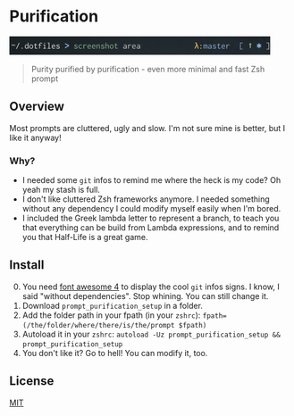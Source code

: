# Purification

![purification is beautiful](./screenshot.png)

> Purity purified by purification - even more minimal and fast Zsh prompt

## Overview

Most prompts are cluttered, ugly and slow. I'm not sure mine is better, but I like it anyway!

### Why?

* I needed some `git` infos to remind me where the heck is my code? Oh yeah my stash is full.
* I don't like cluttered Zsh frameworks anymore. I needed something without any dependency I could modify myself easily when I'm bored.
* I included the Greek lambda letter to represent a branch, to teach you that everything can be build from Lambda expressions, and to remind you that Half-Life is a great game.

## Install

0. You need [font awesome 4](https://fontawesome.com/v4.7.0/) to display the cool `git` infos signs. I know, I said "without dependencies". Stop whining. You can still change it.
1. Download `prompt_purification_setup` in a folder.
2. Add the folder path in your fpath (in your `zshrc`): `fpath=(/the/folder/where/there/is/the/prompt $fpath)`
3. Autoload it in your `zshrc`: `autoload -Uz prompt_purification_setup && prompt_purification_setup`
4. You don't like it? Go to hell! You can modify it, too.

## License

[MIT](http://opensource.org/licenses/MIT)
